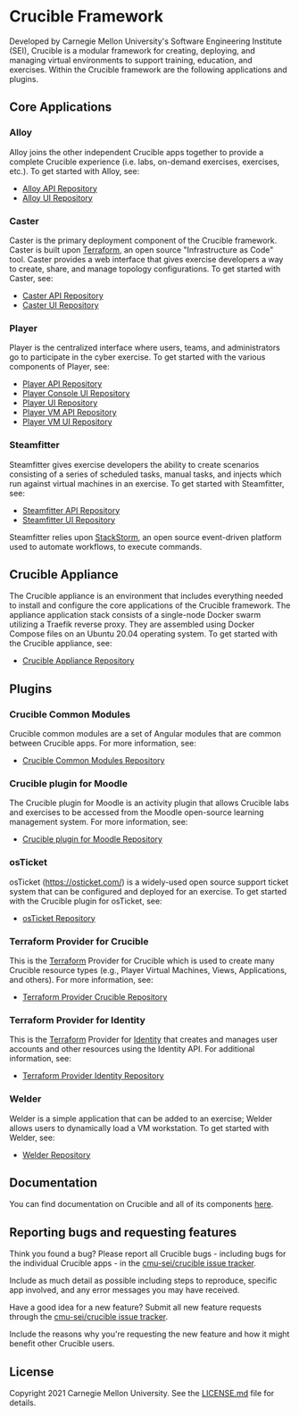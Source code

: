 # Crucible Framework

Developed by Carnegie Mellon University's Software Engineering Institute (SEI), Crucible is a modular framework for creating, deploying, and managing virtual environments to support training, education, and exercises. Within the Crucible framework are the following applications and plugins.

## Core Applications

### Alloy

Alloy joins the other independent Crucible apps together to provide a complete Crucible experience (i.e. labs, on-demand exercises, exercises, etc.). To get started with Alloy, see: 
- [Alloy API Repository](https://github.com/cmu-sei/Alloy.Api)
- [Alloy UI Repository](https://github.com/cmu-sei/Alloy.ui)

### Caster

Caster is the primary deployment component of the Crucible framework. Caster is built upon [Terraform](https://www.terraform.io/), an open source "Infrastructure as Code" tool. Caster provides a web interface that gives exercise developers a way to create, share, and manage topology configurations. To get started with Caster, see:
- [Caster API Repository](https://github.com/cmu-sei/Caster.Api)
- [Caster UI Repository](https://github.com/cmu-sei/Caster.Ui)

### Player

Player is the centralized interface where users, teams, and administrators go to participate in the cyber exercise. To get started with the various components of Player, see: 

- [Player API Repository](https://github.com/cmu-sei/Player.Api)
- [Player Console UI Repository](https://github.com/cmu-sei/Console.Ui)
- [Player UI Repository](https://github.com/cmu-sei/Player.Ui)
- [Player VM API Repository](https://github.com/cmu-sei/Vm.Api)
- [Player VM UI Repository](https://github.com/cmu-sei/Vm.Ui)

### Steamfitter

Steamfitter gives exercise developers the ability to create scenarios consisting of a series of scheduled tasks, manual tasks, and injects which run against virtual machines in an exercise. To get started with Steamfitter, see: 

- [Steamfitter API Repository](https://github.com/cmu-sei/Steamfitter.Api)
- [Steamfitter UI Repository](https://github.com/cmu-sei/Steamfitter.Ui)

Steamfitter relies upon [StackStorm](https://stackstorm.com/), an open source event-driven platform used to automate workflows, to execute commands.

## Crucible Appliance

The Crucible appliance is an environment that includes everything needed to install and configure the core applications of the Crucible framework. The appliance application stack consists of a single-node Docker swarm utilizing a Traefik reverse proxy. They are assembled using Docker Compose files on an Ubuntu 20.04 operating system. To get started with the Crucible appliance, see:

- [Crucible Appliance Repository](https://github.com/cmu-sei/Crucible.Appliance)

## Plugins

### Crucible Common Modules

Crucible common modules are a set of Angular modules that are common between Crucible apps. For more information, see:
- [Crucible Common Modules Repository](https://github.com/cmu-sei/Crucible.Common.Ui)

### Crucible plugin for Moodle

The Crucible plugin for Moodle is an activity plugin that allows Crucible labs and exercises to be accessed from the Moodle open-source learning management system. For more information, see:

- [Crucible plugin for Moodle Repository](https://github.com/cmu-sei/moodle-mod_crucible)

### osTicket

osTicket (https://osticket.com/) is a widely-used open source support ticket system that can be configured and deployed for an exercise. To get started with the Crucible plugin for osTicket, see:
- [osTicket Repository](https://github.com/cmu-sei/osticket-crucible)

### Terraform Provider for Crucible

This is the [Terraform](https://www.terraform.io/) Provider for Crucible which is used to create many Crucible resource types (e.g., Player Virtual Machines, Views, Applications, and others). For more information, see: 

- [Terraform Provider Crucible Repository](https://github.com/cmu-sei/terraform-provider-crucible)

### Terraform Provider for Identity

This is the [Terraform](https://www.terraform.io/) Provider for [Identity](https://github.com/cmu-sei/Identity) that creates and manages user accounts and other resources  using the Identity API. For additional information, see: 

- [Terraform Provider Identity Repository](https://github.com/cmu-sei/terraform-provider-identity)

### Welder

Welder is a simple application that can be added to an exercise; Welder allows users to dynamically load a VM workstation. To get started with Welder, see:
- [Welder Repository](https://github.com/cmu-sei/Welder)

## Documentation

You can find documentation on Crucible and all of its components [here](https://cmu-sei.github.io/crucible/).

## Reporting bugs and requesting features

Think you found a bug? Please report all Crucible bugs - including bugs for the individual Crucible apps - in the [cmu-sei/crucible issue tracker](https://github.com/cmu-sei/crucible/issues). 

Include as much detail as possible including steps to reproduce, specific app involved, and any error messages you may have received.

Have a good idea for a new feature? Submit all new feature requests through the [cmu-sei/crucible issue tracker](https://github.com/cmu-sei/crucible/issues). 

Include the reasons why you're requesting the new feature and how it might benefit other Crucible users.

## License

Copyright 2021 Carnegie Mellon University. See the [LICENSE.md](https://github.com/cmu-sei/crucible/blob/main/LICENSE.md) file for details.
